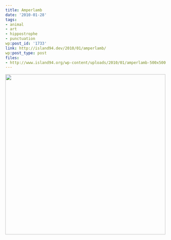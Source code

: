 ```yaml
---
title: Amperlamb
date: '2010-01-28'
tags:
- animal
- art
- hippostrophe
- punctuation
wp:post_id: '1733'
link: http://island94.dev/2010/01/amperlamb/
wp:post_type: post
files:
- http://www.island94.org/wp-content/uploads/2010/01/amperlamb-500x500.png
---
```


<img class="aligncenter size-medium wp-image-1734" title="amperlamb" src="http://www.island94.org/wp-content/uploads/2010/01/amperlamb-500x500.png" alt="" width="500" height="500" />
